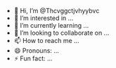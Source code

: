 - 👋 Hi, I’m @Thcvggctjvhyybvc
- 👀 I’m interested in ...
- 🌱 I’m currently learning ...
- 💞️ I’m looking to collaborate on ...
- 📫 How to reach me ...
- 😄 Pronouns: ...
- ⚡ Fun fact: ...

<!---
Thcvggctjvhyybvc/Thcvggctjvhyybvc is a ✨ special ✨ repository because its `README.md` (this file) appears on your GitHub profile.
You can click the Preview link to take a look at your changes.
--->
